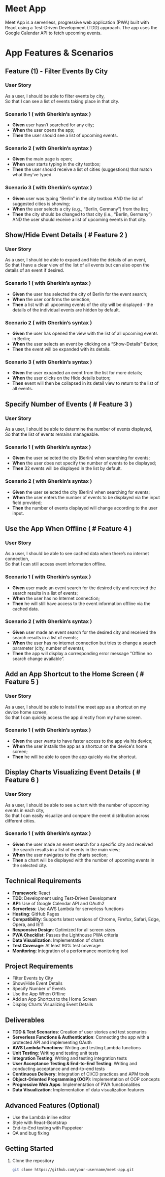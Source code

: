 # Meet App

Meet App is a serverless, progressive web application (PWA) built with React using a Test-Driven Development (TDD) approach. The app uses the Google Calendar API to fetch upcoming events.

# App Features & Scenarios

## Feature (1) - Filter Events By City

### User Story

As a user, I should be able to filter events by city,  
So that I can see a list of events taking place in that city.

### Scenario 1 ( with Gherkin’s syntax )

- **Given** user hasn’t searched for any city;
- **When** the user opens the app;
- **Then** the user should see a list of upcoming events.

### Scenario 2 ( with Gherkin’s syntax )

- **Given** the main page is open;
- **When** user starts typing in the city textbox;
- **Then** the user should receive a list of cities (suggestions) that match what they’ve typed.

### Scenario 3 ( with Gherkin’s syntax )

- **Given** user was typing “Berlin” in the city textbox AND the list of suggested cities is showing;
- **When** the user selects a city (e.g., “Berlin, Germany”) from the list;
- **Then** the city should be changed to that city (i.e., “Berlin, Germany”) AND the user should receive a list of upcoming events in that city.

## Show/Hide Event Details ( # Feature 2 )

### User Story

As a user, I should be able to expand and hide the details of an event,  
So that I have a clear view of the list of all events but can also open the details of an event if desired.

### Scenario 1 ( with Gherkin’s syntax )

- **Given** the user has selected the city of Berlin for the event search;
- **When** the user confirms the selection;
- **Then** a list with all upcoming events of the city will be displayed - the details of the individual events are hidden by default.

### Scenario 2 ( with Gherkin’s syntax )

- **Given** the user has opened the view with the list of all upcoming events in Berlin;
- **When** the user selects an event by clicking on a “Show-Details”-Button;
- **Then** the event will be expanded with its details.

### Scenario 3 ( with Gherkin’s syntax )

- **Given** the user expanded an event from the list for more details;
- **When** the user clicks on the Hide details button;
- **Then** event will then be collapsed in its detail view to return to the list of all events.

## Specify Number of Events ( # Feature 3 )

### User Story

As a user, I should be able to determine the number of events displayed,  
So that the list of events remains manageable.

### Scenario 1 ( with Gherkin’s syntax )

- **Given** the user selected the city (Berlin) when searching for events;
- **When** the user does not specify the number of events to be displayed;
- **Then** 32 events will be displayed in the list by default.

### Scenario 2 ( with Gherkin’s syntax )

- **Given** the user selected the city (Berlin) when searching for events;
- **When** the user enters the number of events to be displayed via the input field provided;
- **Then** the number of events displayed will change according to the user input.

## Use the App When Offline ( # Feature 4 )

### User Story

As a user, I should be able to see cached data when there’s no internet connection,  
So that I can still access event information offline.

### Scenario 1 ( with Gherkin’s syntax )

- **Given** user made an event search for the desired city and received the search results in a list of events;
- **When** the user has no Internet connection;
- **Then** he will still have access to the event information offline via the cached data.

### Scenario 2 ( with Gherkin’s syntax )

- **Given** user made an event search for the desired city and received the search results in a list of events;
- **When** the user has no internet connection but tries to change a search parameter (city, number of events);
- **Then** the app will display a corresponding error message "Offline no search change available”.

## Add an App Shortcut to the Home Screen ( # Feature 5 )

### User Story

As a user, I should be able to install the meet app as a shortcut on my device home screen,  
So that I can quickly access the app directly from my home screen.

### Scenario 1 ( with Gherkin’s syntax )

- **Given** the user wants to have faster access to the app via his device;
- **When** the user installs the app as a shortcut on the device's home screen;
- **Then** he will be able to open the app quickly via the shortcut.

## Display Charts Visualizing Event Details ( # Feature 6 )

### User Story

As a user, I should be able to see a chart with the number of upcoming events in each city,  
So that I can easily visualize and compare the event distribution across different cities.

### Scenario 1 ( with Gherkin’s syntax )

- **Given** the user made an event search for a specific city and received the search results in a list of events in the main view;
- **When** the user navigates to the charts section;
- **Then** a chart will be displayed with the number of upcoming events in the selected city.

## Technical Requirements

- **Framework**: React
- **TDD**: Development using Test-Driven Development
- **API**: Use of Google Calendar API and OAuth2
- **Serverless**: Use AWS Lambda for serverless functions
- **Hosting**: GitHub Pages
- **Compatibility**: Supports latest versions of Chrome, Firefox, Safari, Edge, Opera, and IE11
- **Responsive Design**: Optimized for all screen sizes
- **PWA Checklist**: Passes the Lighthouse PWA criteria
- **Data Visualization**: Implementation of charts
- **Test Coverage**: At least 90% test coverage
- **Monitoring**: Integration of a performance monitoring tool

## Project Requirements

- Filter Events by City
- Show/Hide Event Details
- Specify Number of Events
- Use the App When Offline
- Add an App Shortcut to the Home Screen
- Display Charts Visualizing Event Details

## Deliverables

- **TDD & Test Scenarios**: Creation of user stories and test scenarios
- **Serverless Functions & Authentication**: Connecting the app with a protected API and implementing OAuth
- **AWS Lambda Functions**: Writing and testing Lambda functions
- **Unit Testing**: Writing and testing unit tests
- **Integration Testing**: Writing and testing integration tests
- **User Acceptance Testing & End-to-End Testing**: Writing and conducting acceptance and end-to-end tests
- **Continuous Delivery**: Integration of CI/CD practices and APM tools
- **Object-Oriented Programming (OOP)**: Implementation of OOP concepts
- **Progressive Web Apps**: Implementation of PWA functionalities
- **Data Visualization**: Implementation of data visualization features

## Advanced Features (Optional)

- Use the Lambda inline editor
- Style with React-Bootstrap
- End-to-End testing with Puppeteer
- QA and bug fixing

## Getting Started

1. Clone the repository
   ```sh
   git clone https://github.com/your-username/meet-app.git
   ```
